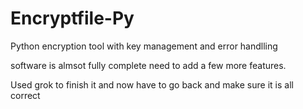 # Encryptfile-Py

Python encryption tool with key management and error handlling 

software is almsot fully complete need to add a few more features.

Used grok to finish it and now have to go back and make sure it is all correct
